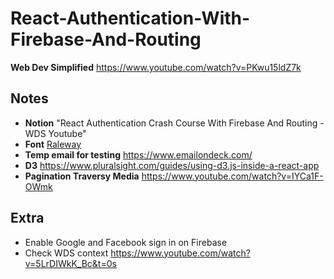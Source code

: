 # React-Authentication-With-Firebase-And-Routing
**Web Dev Simplified**
https://www.youtube.com/watch?v=PKwu15ldZ7k

## Notes
- **Notion** "React Authentication Crash Course With Firebase And Routing - WDS Youtube"
- **Font** [Raleway](https://fonts.google.com/specimen/Raleway)
- **Temp email for testing** https://www.emailondeck.com/ 
- **D3** https://www.pluralsight.com/guides/using-d3.js-inside-a-react-app
- **Pagination Traversy Media** https://www.youtube.com/watch?v=IYCa1F-OWmk

## Extra
- Enable Google and Facebook sign in on Firebase
- Check WDS context https://www.youtube.com/watch?v=5LrDIWkK_Bc&t=0s